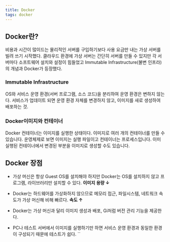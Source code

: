 ```yaml
---
title: Docker
tags: docker
---
```


## Docker란?
비용과 시간이 많이드는 물리적인 서버를 구입하기보다 사용 요금만 내는 가상 서버를 빌려 쓰기 시작했다.
클라우드 환경에 가상 서버는 간단히 서버를 만들 수 있지만 각 서버마다 소프트웨어 설치와 설정이 힘들었고 Immutable Infrastructure(불변 인프라)의 개념과 Docker가 등장했다.

### Immutable Infrastructure
OS와 서비스 운영 환경(서버 프로그램, 소스 코드)을 분리하여 운영 환경은 변하지 않는다.
서비스가 업데이트 되면 운영 환경 자체를 변경하지 않고, 이미지를 새로 생성하여 배포하는 것.

### Docker이미지와 컨테이너

Docker 컨테이너는 이미지를 실행한 상태이다. 이미지로 여러 개의 컨테이너를 만들 수 있습니다. 운영체제로 보면 이미지는 실행 파일이고 컨테이너는 프로세스입니다. 이미 실행된 컨테이너에서 변경된 부분을 이미지로 생성할 수도 있습니다.

## Docker 장점

* 가상 머신은 항상 Guest OS를 설치해야 하지만 Docker는 OS를 설치하지 않고 프로그램, 라이브러리만 설치할 수 있다. **이미지 용량 ↓**

* Docker는 하드웨어를 가상화하지 않으므로 메모리 접근, 파일시스템, 네트워크 속도가 가상 머신해 비해 빠르다. **속도 ↑**

* Docker는 가상 머신과 달리 이미지 생성과 배포, Gi처럼 버전 관리 기능을 제공한다.

* PC나 테스트 서버에서 이미지를 실행하기만 하면 서비스 운영 환경과 동일한 환경이 구성되기 때문에 테스트가 쉽다. ``